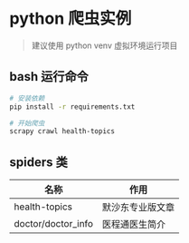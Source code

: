 # python 爬虫实例

> 建议使用 python venv 虚拟环境运行项目

## bash 运行命令

```bash
# 安装依赖
pip install -r requirements.txt

# 开始爬虫
scrapy crawl health-topics
```

## spiders 类

|名称|作用|
|----|----|
|health-topics|默沙东专业版文章|
|doctor/doctor_info|医程通医生简介|